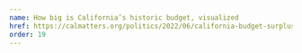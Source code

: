 ```yaml
---
name: How big is California’s historic budget, visualized
href: https://calmatters.org/politics/2022/06/california-budget-surplus-explained/
order: 19
---
```


